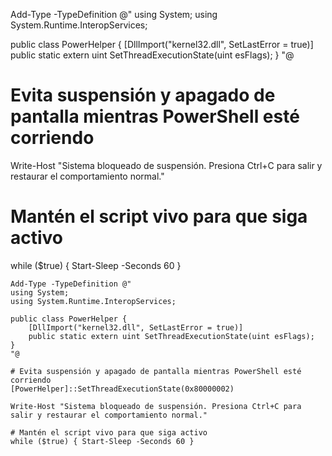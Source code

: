 Add-Type -TypeDefinition @"
using System;
using System.Runtime.InteropServices;

public class PowerHelper {
    [DllImport("kernel32.dll", SetLastError = true)]
    public static extern uint SetThreadExecutionState(uint esFlags);
}
"@

# Evita suspensión y apagado de pantalla mientras PowerShell esté corriendo
[PowerHelper]::SetThreadExecutionState(0x80000002)

Write-Host "Sistema bloqueado de suspensión. Presiona Ctrl+C para salir y restaurar el comportamiento normal."

# Mantén el script vivo para que siga activo
while ($true) { Start-Sleep -Seconds 60 }

~~~~
Add-Type -TypeDefinition @"
using System;
using System.Runtime.InteropServices;

public class PowerHelper {
    [DllImport("kernel32.dll", SetLastError = true)]
    public static extern uint SetThreadExecutionState(uint esFlags);
}
"@

# Evita suspensión y apagado de pantalla mientras PowerShell esté corriendo
[PowerHelper]::SetThreadExecutionState(0x80000002)

Write-Host "Sistema bloqueado de suspensión. Presiona Ctrl+C para salir y restaurar el comportamiento normal."

# Mantén el script vivo para que siga activo
while ($true) { Start-Sleep -Seconds 60 }

~~~~
